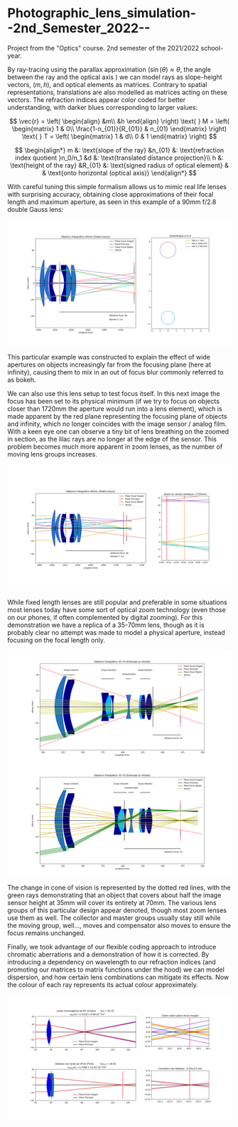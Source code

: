 # Photographic_lens_simulation--2nd_Semester_2022--
Project from the "Optics" course. 2nd semester of the 2021/2022 school-year.

By ray-tracing using the parallax approximation $(\sin(\theta) \approx \theta$, the angle between the ray and the optical axis $\left. \right)$ we can model rays as slope-height vectors, $(m, h)$, and optical elements as matrices. Contrary to spatial representations, translations are also modelled as matrices acting on these vectors. The refraction indices appear color coded for better understanding, with darker blues corresponding to larger values:

$$
\vec{r} = \left( 
\begin{align}
&m\\
&h
\end{align}
\right)
\text{ }
M = \left( 
\begin{matrix}
 1 & 0\\
\frac{1-n_{01}}{R_{01}} & n_{01}
\end{matrix}
\right)
\text{            }
T = \left( 
\begin{matrix}
 1 & d\\
0 & 1
\end{matrix}
\right)
$$

$$
\begin{align*}
m &: \text{slope of the ray} &n_{01} &: \text{refraction index quotient }n_0/n_1 &d &: \text{translated distance projection}\\
h &: \text{height of the ray} &R_{01} &: \text{signed radius of optical element} & & \text{onto horizontal (optical axis)}
\end{align*}
$$

With careful tuning this simple formalism allows us to mimic real life lenses with surprising accuracy, obtaining close approximations of their focal length and maximum aperture, as seen in this example of a 90mm f/2.8 double Gauss lens:

![Double Gauss](<https://raw.githubusercontent.com/Daniel-Lanchares/Photographic_lens_simulation--2nd_Semester_2022--/main/Pictures/Apperture simulations/Diafragma f2.8.png>)

This particular example was constructed to explain the effect of wide apertures on objects increasingly far from the focusing plane (here at infinity), causing them to mix in an out of focus blur commonly referred to as bokeh.

We can also use this lens setup to test focus itself. In this next image the focus has been set to its physical minimum (if we try to focus on objects closer than 1720mm the aperture would run into a lens element), which is made apparent by the red plane representing the focusing plane of objects and infinity, which no longer coincides with the image sensor / analog film. With a keen eye one can observe a tiny bit of lens breathing on the zoomed in section, as the lilac rays are no longer at the edge of the sensor. This problem becomes much more apparent in zoom lenses, as the number of moving lens groups increases.

![Double Gauss near focused](<https://raw.githubusercontent.com/Daniel-Lanchares/Photographic_lens_simulation--2nd_Semester_2022--/main/Pictures/Focusing simulations/Enfoque 1720mm.png>)

While fixed length lenses are still popular and preferable in some situations most lenses today have some sort of optical zoom technology (even those on our phones, if often complemented by digital zooming). For this demonstration we have a replica of a 35-70mm lens, though as it is probably clear no attempt was made to model a physical aperture, instead focusing on the focal length only.

![Zoom 35mm](<https://raw.githubusercontent.com/Daniel-Lanchares/Photographic_lens_simulation--2nd_Semester_2022--/main/Pictures/35-70 Zoom lens/1-Zoom 35.png>) 
![Zoom 70mm](<https://raw.githubusercontent.com/Daniel-Lanchares/Photographic_lens_simulation--2nd_Semester_2022--/main/Pictures/35-70 Zoom lens/3-Zoom 70.png>)

The change in cone of vision is represented by the dotted red lines, with the green rays demonstrating that an object that covers about half the image sensor height at 35mm will cover its entirety at 70mm. The various lens groups of this particular design appear denoted, though most zoom lenses use them as well. The collector and master groups usually stay still while the moving group, well..., moves and compensator also moves to ensure the focus remains unchanged.

Finally, we took advantage of our flexible coding approach to introduce chromatic aberrations and a demonstration of how it is corrected. By introducing a dependency on wavelength to our refraction indices (and promoting our matrices to matrix functions under the hood) we can model dispersion, and how certain lens combinations can mitigate its effects. Now the colour of each ray represents its actual colour approximately.

![Acromat lens combo](<https://raw.githubusercontent.com/Daniel-Lanchares/Photographic_lens_simulation--2nd_Semester_2022--/main/Pictures/Chromatic aberration correction.png>)
